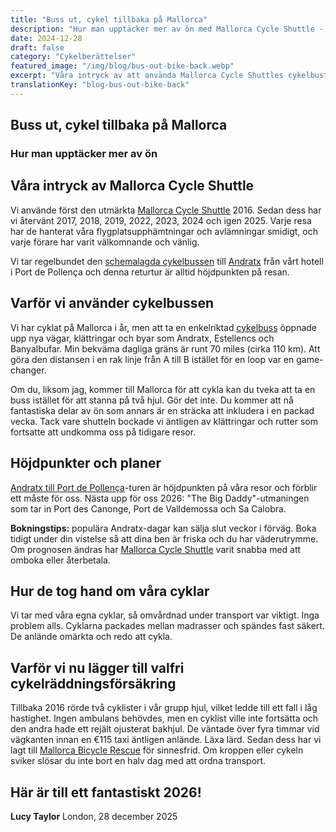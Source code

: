 ```yaml
---
title: "Buss ut, cykel tillbaka på Mallorca"
description: "Hur man upptäcker mer av ön med Mallorca Cycle Shuttle - vår erfarenhet av att använda cykelbustjänsten från 2016 till 2025."
date: 2024-12-28
draft: false
category: "Cykelberättelser"
featured_image: "/img/blog/bus-out-bike-back.webp"
excerpt: "Våra intryck av att använda Mallorca Cycle Shuttles cykelbustjänster sedan 2016 - öppnar upp nya rutter, klättringar och byar över hela ön."
translationKey: "blog-bus-out-bike-back"
---
```


## Buss ut, cykel tillbaka på Mallorca
### Hur man upptäcker mer av ön

## Våra intryck av Mallorca Cycle Shuttle

Vi använde först den utmärkta <a href="https://mallorcacycleshuttle.company.site/products/Scheduled-Bike-Buses-c15728235" target="_blank">Mallorca Cycle Shuttle</a> 2016. Sedan dess har vi återvänt 2017, 2018, 2019, 2022, 2023, 2024 och igen 2025. Varje resa har de hanterat våra flygplatsupphämtningar och avlämningar smidigt, och varje förare har varit välkomnande och vänlig.

Vi tar regelbundet den <a href="https://mallorcacycleshuttle.company.site/products/Scheduled-Bike-Buses-c15728235" target="_blank">schemalagda cykelbussen</a> till <a href="/sv/cykel-shuttle/andratx-pollenca-guide/" target="_blank">Andratx</a> från vårt hotell i Port de Pollença och denna returtur är alltid höjdpunkten på resan.

## Varför vi använder cykelbussen

Vi har cyklat på Mallorca i år, men att ta en enkelriktad <a href="https://mallorcacycleshuttle.company.site/products/Scheduled-Bike-Buses-c15728235" target="_blank">cykelbuss</a> öppnade upp nya vägar, klättringar och byar som Andratx, Estellencs och Banyalbufar. Min bekväma dagliga gräns är runt 70 miles (cirka 110 km). Att göra den distansen i en rak linje från A till B istället för en loop var en game-changer.

Om du, liksom jag, kommer till Mallorca för att cykla kan du tveka att ta en buss istället för att stanna på två hjul. Gör det inte. Du kommer att nå fantastiska delar av ön som annars är en sträcka att inkludera i en packad vecka. Tack vare shutteln bockade vi äntligen av klättringar och rutter som fortsatte att undkomma oss på tidigare resor.

## Höjdpunkter och planer

<a href="/sv/cykel-shuttle/andratx-pollenca-guide/" target="_blank">Andratx till Port de Pollença</a>-turen är höjdpunkten på våra resor och förblir ett måste för oss. Nästa upp för oss 2026: "The Big Daddy"-utmaningen som tar in Port des Canonge, Port de Valldemossa och Sa Calobra.

**Bokningstips:** populära Andratx-dagar kan sälja slut veckor i förväg. Boka tidigt under din vistelse så att dina ben är friska och du har väderutrymme. Om prognosen ändras har <a href="https://mallorcacycleshuttle.company.site/products/Scheduled-Bike-Buses-c15728235" target="_blank">Mallorca Cycle Shuttle</a> varit snabba med att omboka eller återbetala.

## Hur de tog hand om våra cyklar

Vi tar med våra egna cyklar, så omvårdnad under transport var viktigt. Inga problem alls. Cyklarna packades mellan madrasser och spändes fast säkert. De anlände omärkta och redo att cykla.

## Varför vi nu lägger till valfri cykelräddningsförsäkring

Tillbaka 2016 rörde två cyklister i vår grupp hjul, vilket ledde till ett fall i låg hastighet. Ingen ambulans behövdes, men en cyklist ville inte fortsätta och den andra hade ett rejält ojusterat bakhjul. De väntade över fyra timmar vid vägkanten innan en €115 taxi äntligen anlände. Läxa lärd. Sedan dess har vi lagt till <a href="https://mallorcacycleshuttle.company.site/products/Rescue-&-Recovery-c15728236" target="_blank">Mallorca Bicycle Rescue</a> för sinnesfrid. Om kroppen eller cykeln sviker slösar du inte bort en halv dag med att ordna transport.

## Här är till ett fantastiskt 2026!

**Lucy Taylor**
London, 28 december 2025
